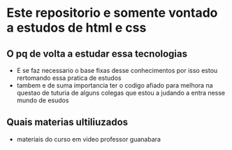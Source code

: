 # Este repositorio e somente vontado a estudos de html e css

## O pq de volta a estudar essa tecnologias 

* E se faz necessario o base fixas desse conhecimentos por isso estou rertomando essa pratica de estudos 
* tambem e de suma importancia ter o codigo afiado para melhora na questao de tuturia de alguns colegas que estou a judando a entra nesse mundo de esudos 

## Quais materias ultiliuzados 

* materiais do curso em video professor guanabara 
